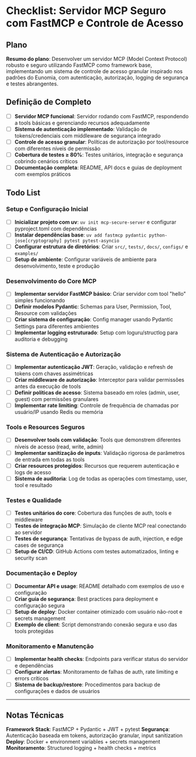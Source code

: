 # Checklist: Servidor MCP Seguro com FastMCP e Controle de Acesso

## Plano

**Resumo do plano**: Desenvolver um servidor MCP (Model Context Protocol) robusto e seguro utilizando FastMCP como framework base, implementando um sistema de controle de acesso granular inspirado nos padrões do Eunomia, com autenticação, autorização, logging de segurança e testes abrangentes.

## Definição de Completo

- [ ] **Servidor MCP funcional**: Servidor rodando com FastMCP, respondendo a tools básicas e gerenciando recursos adequadamente
- [ ] **Sistema de autenticação implementado**: Validação de tokens/credenciais com middleware de segurança integrado
- [ ] **Controle de acesso granular**: Políticas de autorização por tool/resource com diferentes níveis de permissão
- [ ] **Cobertura de testes ≥ 80%**: Testes unitários, integração e segurança cobrindo cenários críticos
- [ ] **Documentação completa**: README, API docs e guias de deployment com exemplos práticos

## Todo List

### Setup e Configuração Inicial
- [ ] **Inicializar projeto com uv**: `uv init mcp-secure-server` e configurar pyproject.toml com dependências
- [ ] **Instalar dependências base**: `uv add fastmcp pydantic python-jose[cryptography] pytest pytest-asyncio`
- [ ] **Configurar estrutura de diretórios**: Criar `src/`, `tests/`, `docs/`, `configs/` e `examples/`
- [ ] **Setup de ambiente**: Configurar variáveis de ambiente para desenvolvimento, teste e produção

### Desenvolvimento do Core MCP
- [ ] **Implementar servidor FastMCP básico**: Criar servidor com tool "hello" simples funcionando
- [ ] **Definir modelos Pydantic**: Schemas para User, Permission, Tool, Resource com validações
- [ ] **Criar sistema de configuração**: Config manager usando Pydantic Settings para diferentes ambientes
- [ ] **Implementar logging estruturado**: Setup com loguru/structlog para auditoria e debugging

### Sistema de Autenticação e Autorização
- [ ] **Implementar autenticação JWT**: Geração, validação e refresh de tokens com chaves assimétricas
- [ ] **Criar middleware de autorização**: Interceptor para validar permissões antes da execução de tools
- [ ] **Definir políticas de acesso**: Sistema baseado em roles (admin, user, guest) com permissões granulares
- [ ] **Implementar rate limiting**: Controle de frequência de chamadas por usuário/IP usando Redis ou memória

### Tools e Resources Seguros
- [ ] **Desenvolver tools com validação**: Tools que demonstrem diferentes níveis de acesso (read, write, admin)
- [ ] **Implementar sanitização de inputs**: Validação rigorosa de parâmetros de entrada em todas as tools
- [ ] **Criar resources protegidos**: Recursos que requerem autenticação e logs de acesso
- [ ] **Sistema de auditoria**: Log de todas as operações com timestamp, user, tool e resultado

### Testes e Qualidade
- [ ] **Testes unitários do core**: Cobertura das funções de auth, tools e middleware
- [ ] **Testes de integração MCP**: Simulação de cliente MCP real conectando ao servidor
- [ ] **Testes de segurança**: Tentativas de bypass de auth, injection, e edge cases de segurança
- [ ] **Setup de CI/CD**: GitHub Actions com testes automatizados, linting e security scan

### Documentação e Deploy
- [ ] **Documentar API e usage**: README detalhado com exemplos de uso e configuração
- [ ] **Criar guia de segurança**: Best practices para deployment e configuração segura
- [ ] **Setup de deploy**: Docker container otimizado com usuário não-root e secrets management
- [ ] **Exemplo de client**: Script demonstrando conexão segura e uso das tools protegidas

### Monitoramento e Manutenção
- [ ] **Implementar health checks**: Endpoints para verificar status do servidor e dependências
- [ ] **Configurar alertas**: Monitoramento de falhas de auth, rate limiting e errors críticos
- [ ] **Sistema de backup/restore**: Procedimentos para backup de configurações e dados de usuários

---

## Notas Técnicas

**Framework Stack**: FastMCP + Pydantic + JWT + pytest
**Segurança**: Autenticação baseada em tokens, autorização granular, input sanitization
**Deploy**: Docker + environment variables + secrets management
**Monitoramento**: Structured logging + health checks + metrics
